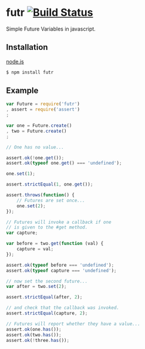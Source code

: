 futr [![Build Status](https://travis-ci.org/flitbit/futr.png)](http://travis-ci.org/flitbit/futr)
====

Simple Future Variables in javascript.

## Installation

[node.js](http://nodejs.org)
```bash
$ npm install futr
```

## Example

```javascript
var Future = require('futr')
, assert = require('assert')
;

var one = Future.create()
, two = Future.create()
;

// One has no value...

assert.ok(!one.get());
assert.ok(typeof one.get() === 'undefined');

one.set(1);

assert.strictEqual(1, one.get());

assert.throws(function() {
	// Futures are set once...
	one.set(2);
});

// Futures will invoke a callback if one
// is given to the #get method.
var capture;

var before = two.get(function (val) {
	capture = val;
});

assert.ok(typeof before === 'undefined');
assert.ok(typeof capture === 'undefined');

// now set the second future...
var after = two.set(2);

assert.strictEqual(after, 2);

// and check that the callback was invoked.
assert.strictEqual(capture, 2);

// Futures will report whether they have a value...
assert.ok(one.has());
assert.ok(two.has());
assert.ok(!three.has());
```
